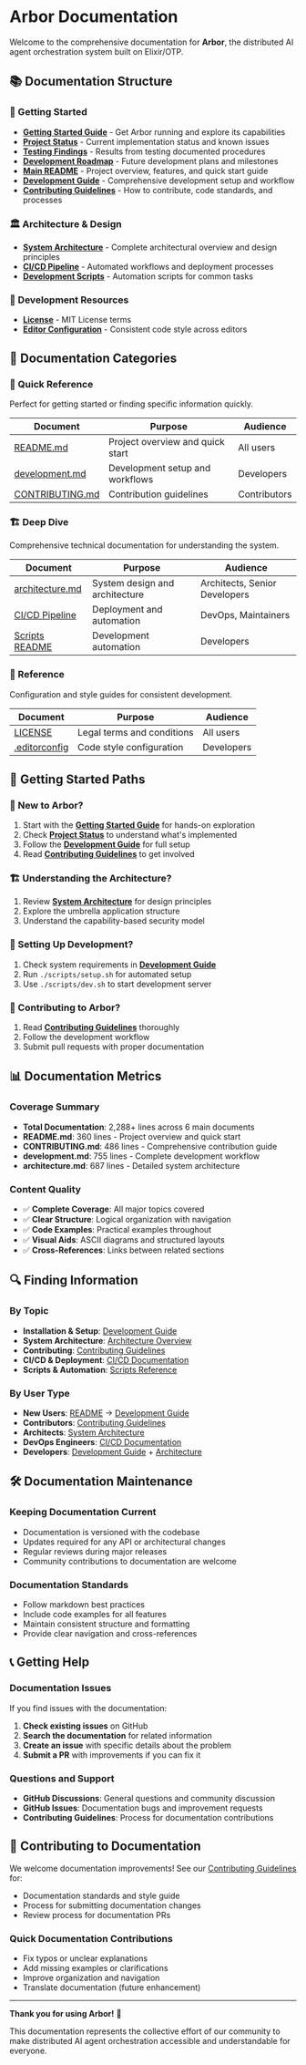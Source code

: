 # Arbor Documentation

Welcome to the comprehensive documentation for **Arbor**, the distributed AI agent orchestration system built on Elixir/OTP.

## 📚 Documentation Structure

### 🚀 Getting Started
- **[Getting Started Guide](GETTING_STARTED.md)** - Get Arbor running and explore its capabilities
- **[Project Status](PROJECT_STATUS.md)** - Current implementation status and known issues
- **[Testing Findings](TESTING_FINDINGS.md)** - Results from testing documented procedures
- **[Development Roadmap](../ROADMAP.md)** - Future development plans and milestones
- **[Main README](../README.md)** - Project overview, features, and quick start guide
- **[Development Guide](development.md)** - Comprehensive development setup and workflow
- **[Contributing Guidelines](../CONTRIBUTING.md)** - How to contribute, code standards, and processes

### 🏛️ Architecture & Design
- **[System Architecture](architecture.md)** - Complete architectural overview and design principles
- **[CI/CD Pipeline](../.github/CI_CD.md)** - Automated workflows and deployment processes
- **[Development Scripts](../scripts/README.md)** - Automation scripts for common tasks

### 🔧 Development Resources
- **[License](../LICENSE)** - MIT License terms
- **[Editor Configuration](../.editorconfig)** - Consistent code style across editors

## 📖 Documentation Categories

### 🎯 Quick Reference
Perfect for getting started or finding specific information quickly.

| Document | Purpose | Audience |
|----------|---------|----------|
| [README.md](../README.md) | Project overview and quick start | All users |
| [development.md](development.md) | Development setup and workflows | Developers |
| [CONTRIBUTING.md](../CONTRIBUTING.md) | Contribution guidelines | Contributors |

### 🏗️ Deep Dive
Comprehensive technical documentation for understanding the system.

| Document | Purpose | Audience |
|----------|---------|----------|
| [architecture.md](architecture.md) | System design and architecture | Architects, Senior Developers |
| [CI/CD Pipeline](../.github/CI_CD.md) | Deployment and automation | DevOps, Maintainers |
| [Scripts README](../scripts/README.md) | Development automation | Developers |

### 📝 Reference
Configuration and style guides for consistent development.

| Document | Purpose | Audience |
|----------|---------|----------|
| [LICENSE](../LICENSE) | Legal terms and conditions | All users |
| [.editorconfig](../.editorconfig) | Code style configuration | Developers |

## 🚀 Getting Started Paths

### 👋 New to Arbor?
1. Start with the **[Getting Started Guide](GETTING_STARTED.md)** for hands-on exploration
2. Check **[Project Status](PROJECT_STATUS.md)** to understand what's implemented
3. Follow the **[Development Guide](development.md)** for full setup
4. Read **[Contributing Guidelines](../CONTRIBUTING.md)** to get involved

### 🏗️ Understanding the Architecture?
1. Review **[System Architecture](architecture.md)** for design principles
2. Explore the umbrella application structure
3. Understand the capability-based security model

### 🔧 Setting Up Development?
1. Check system requirements in **[Development Guide](development.md)**
2. Run `./scripts/setup.sh` for automated setup
3. Use `./scripts/dev.sh` to start development server

### 🤝 Contributing to Arbor?
1. Read **[Contributing Guidelines](../CONTRIBUTING.md)** thoroughly
2. Follow the development workflow
3. Submit pull requests with proper documentation

## 📊 Documentation Metrics

### Coverage Summary
- **Total Documentation**: 2,288+ lines across 6 main documents
- **README.md**: 360 lines - Project overview and quick start
- **CONTRIBUTING.md**: 486 lines - Comprehensive contribution guide
- **development.md**: 755 lines - Complete development workflow
- **architecture.md**: 687 lines - Detailed system architecture

### Content Quality
- ✅ **Complete Coverage**: All major topics covered
- ✅ **Clear Structure**: Logical organization with navigation
- ✅ **Code Examples**: Practical examples throughout
- ✅ **Visual Aids**: ASCII diagrams and structured layouts
- ✅ **Cross-References**: Links between related sections

## 🔍 Finding Information

### By Topic
- **Installation & Setup**: [Development Guide](development.md#quick-start)
- **System Architecture**: [Architecture Overview](architecture.md#architectural-overview)
- **Contributing**: [Contributing Guidelines](../CONTRIBUTING.md)
- **CI/CD & Deployment**: [CI/CD Documentation](../.github/CI_CD.md)
- **Scripts & Automation**: [Scripts Reference](../scripts/README.md)

### By User Type
- **New Users**: [README](../README.md) → [Development Guide](development.md)
- **Contributors**: [Contributing Guidelines](../CONTRIBUTING.md)
- **Architects**: [System Architecture](architecture.md)
- **DevOps Engineers**: [CI/CD Documentation](../.github/CI_CD.md)
- **Developers**: [Development Guide](development.md) + [Architecture](architecture.md)

## 🛠️ Documentation Maintenance

### Keeping Documentation Current
- Documentation is versioned with the codebase
- Updates required for any API or architectural changes
- Regular reviews during major releases
- Community contributions to documentation are welcome

### Documentation Standards
- Follow markdown best practices
- Include code examples for all features
- Maintain consistent structure and formatting
- Provide clear navigation and cross-references

## 📞 Getting Help

### Documentation Issues
If you find issues with the documentation:
1. **Check existing issues** on GitHub
2. **Search the documentation** for related information
3. **Create an issue** with specific details about the problem
4. **Submit a PR** with improvements if you can fix it

### Questions and Support
- **GitHub Discussions**: General questions and community discussion
- **GitHub Issues**: Documentation bugs and improvement requests
- **Contributing Guidelines**: Process for documentation contributions

## 🎉 Contributing to Documentation

We welcome documentation improvements! See our [Contributing Guidelines](../CONTRIBUTING.md) for:
- Documentation standards and style guide
- Process for submitting documentation changes
- Review process for documentation PRs

### Quick Documentation Contributions
- Fix typos or unclear explanations
- Add missing examples or clarifications
- Improve organization and navigation
- Translate documentation (future enhancement)

---

**Thank you for using Arbor!** 🌳

This documentation represents the collective effort of our community to make distributed AI agent orchestration accessible and understandable for everyone.